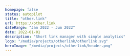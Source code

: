 ```yaml
---
homepage: false
status: autopilot
title: "other.link"
url: https://other.link
dateRange: "Jan 2022 - Jun 2022"
date: 2022-01-01
description: "Short link manager with simple analytics"
logo: "/media/projects/otherlink/otherlink.svg"
heroImage: "/media/projects/otherlink/header.png"
---
```

